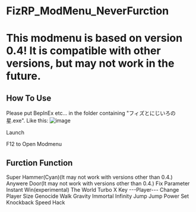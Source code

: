# FizRP_ModMenu_NeverFurction
# This modmenu is based on version 0.4! It is compatible with other versions, but may not work in the future.
## How To Use
Please put BepInEx etc... in the folder containing "フィズとにじいろの星.exe".
Like this:
![image](https://github.com/user-attachments/assets/c560da54-4ecb-42ac-9158-ea5101899ded)

Launch

F12 to Open Modmenu
## Furction Function
Super Hammer(Cyan)(It may not work with versions other than 0.4.)
Anywere Door(It may not work with versions other than 0.4.)
Fix Parameter
Instant Win(experimental)
The World
Turbo X Key
---Player---
Change Player Size
Genocide Walk
Gravity
Immortal
Infinity Jump
Jump Power
Set Knockback
Speed Hack

